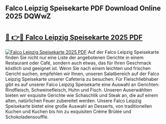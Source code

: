 ## Falco Leipzig Speisekarte PDF Download Online 2025 DQWwZ

# <h2><a href="http://gcadoh.nevu.top/?p=Falco+Leipzig+Speisekarte">🔗 👉🔴 Falco Leipzig Speisekarte 2025 PDF</a></h2>

[![Falco Leipzig Speisekarte 2025 PDF](https://i.imgur.com/dBaPXMq.png)](http://gcadoh.nevu.top/?p=Falco+Leipzig+Speisekarte)
Auf der Falco Leipzig Speisekarte finden Sie nicht nur eine Liste der angebotenen Gerichte in einem Restaurant oder Café, sondern auch etwas, das für Ihren Geschmack köstlich und geeignet ist. Wenn Sie nach einem leichten und frischen Gericht suchen, empfehlen wir Ihnen, unseren Salatbereich auf der Falco Leipzig Speisekarte unserer Cafeteria zu besuchen. Für Fleischliebhaber gibt es auf unserer Falco Leipzig Speisekarte eine Auswahl an Gerichten: Rindfleisch, Schweinefleisch, Huhn und Fisch. Unseren Auserwählten bieten wir exquisite Gerichte wie Schaschlik und Steak an, die auf einem alten, natürlichen Feuer zubereitet werden. Unsere Falco Leipzig Speisekarte bietet eine große Auswahl an Desserts, von traditionellen Kuchen und Kuchen bis hin zu exquisiten Crème Brûlée und Schokoladensouffle.
